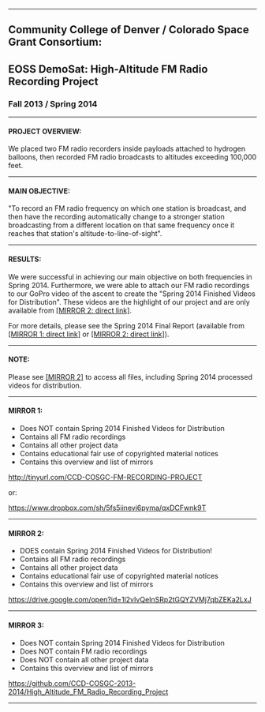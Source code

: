 -----------------------------------------------------------------------------
## Community College of Denver / Colorado Space Grant Consortium:

## EOSS DemoSat:  High-Altitude FM Radio Recording Project

### Fall 2013 / Spring 2014




-----------------------------------------------------------------------------
#### PROJECT OVERVIEW:

We placed two FM radio recorders inside payloads attached to hydrogen balloons, 
then recorded FM radio broadcasts to altitudes exceeding 100,000 feet.




-----------------------------------------------------------------------------
#### MAIN OBJECTIVE:

"To record an FM radio frequency on which one station is broadcast, and then 
have the recording automatically change to a stronger station broadcasting 
from a different location on that same frequency once it reaches that 
station's altitude-to-line-of-sight".




-----------------------------------------------------------------------------
#### RESULTS:

We were successful in achieving our main objective on both frequencies in Spring 2014.  Furthermore, we were able to attach our FM radio recordings to our GoPro video of the ascent to create the "Spring 2014 Finished Videos for Distribution".  These videos are the highlight of our project and are only available from [[MIRROR 2: direct link]](https://drive.google.com/open?id=1l2vIvQeInSRp2tGQYZVMj7qbZEKa2LxJ).  

For more details, please see the Spring 2014 Final Report (available from [[MIRROR 1: direct link]](https://www.dropbox.com/sh/5fs5iinevi6pyma/AAAxj1HJRFNtypAJfX0rMEmka/Spring%202014/7.%20Final%20Report?dl=0) or [[MIRROR 2: direct link]](https://drive.google.com/open?id=1ser7O-UXn-9iSw0pbLH0nqMtInKPGe5B)).




-----------------------------------------------------------------------------
#### NOTE:

Please see [[MIRROR 2]](https://drive.google.com/open?id=1l2vIvQeInSRp2tGQYZVMj7qbZEKa2LxJ) to access all files, including Spring 2014 processed videos for distribution.



-----------------------------------------------------------------------------
#### MIRROR 1:  

* Does NOT contain Spring 2014 Finished Videos for Distribution 
* Contains all FM radio recordings
* Contains all other project data 
* Contains educational fair use of copyrighted material notices
* Contains this overview and list of mirrors

http://tinyurl.com/CCD-COSGC-FM-RECORDING-PROJECT 

 or: 

https://www.dropbox.com/sh/5fs5iinevi6pyma/qxDCFwnk9T 



-----------------------------------------------------------------------------
#### MIRROR 2:  

* DOES contain Spring 2014 Finished Videos for Distribution!
* Contains all FM radio recordings
* Contains all other project data 
* Contains educational fair use of copyrighted material notices
* Contains this overview and list of mirrors

https://drive.google.com/open?id=1l2vIvQeInSRp2tGQYZVMj7qbZEKa2LxJ 



-----------------------------------------------------------------------------
#### MIRROR 3: 

* Does NOT contain Spring 2014 Finished Videos for Distribution
* Does NOT contain FM radio recordings
* Does NOT contain all other project data
* Contains this overview and list of mirrors
 
 https://github.com/CCD-COSGC-2013-2014/High_Altitude_FM_Radio_Recording_Project 



-----------------------------------------------------------------------------
